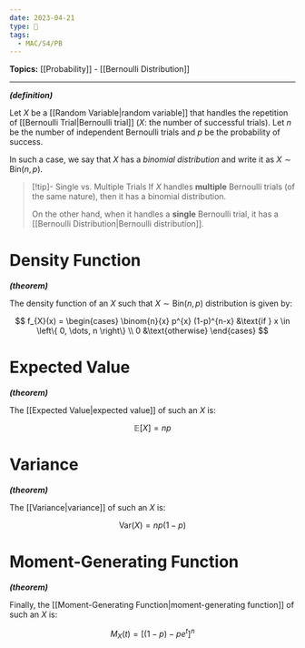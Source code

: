 ```yaml
---
date: 2023-04-21
type: 🧠
tags:
  - MAC/S4/PB
---
```


**Topics:** [[Probability]] - [[Bernoulli Distribution]]

---

_**(definition)**_

Let $X$ be a [[Random Variable|random variable]] that handles the repetition of [[Bernoulli Trial|Bernoulli trial]] ($X$: the number of successful trials). Let $n$ be the number of independent Bernoulli trials and $p$ be the probability of success.

In such a case, we say that $X$ has a _binomial distribution_ and write it as $X \sim \mathrm{Bin}(n,p)$.

> [!tip]- Single vs. Multiple Trials
> If $X$ handles **multiple** Bernoulli trials (of the same nature), then it has a binomial distribution.
>
> On the other hand, when it handles a **single** Bernoulli trial, it has a [[Bernoulli Distribution|Bernoulli distribution]].

# Density Function

_**(theorem)**_

The density function of an $X$ such that $X \sim \mathrm{Bin}(n,p)$ distribution is given by:

$$
f_{X}(x) =
\begin{cases}
\binom{n}{x} p^{x} (1-p)^{n-x} &\text{if } x \in \left\{ 0, \dots, n \right\} \\
0 &\text{otherwise}
\end{cases}
$$

# Expected Value

_**(theorem)**_

The [[Expected Value|expected value]] of such an $X$ is:

$$
\mathbb{E}[ X ] = np
$$

# Variance

_**(theorem)**_

The [[Variance|variance]] of such an $X$ is:

$$
\mathrm{Var}(X) = np(1-p)
$$

# Moment-Generating Function

_**(theorem)**_

Finally, the [[Moment-Generating Function|moment-generating function]] of such an $X$ is:

$$
M_X(t) = [(1-p) - pe^t]^n
$$
